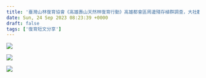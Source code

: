 ```yaml
---
title: '臺灣山林復育協會《高雄壽山天然林復育行動》高雄都會區周邊殘存植群調查，大社觀音山。2023/9/24'
date: Sun, 24 Sep 2023 08:23:39 +0000
draft: false
tags: ['復育短文分享']
---
```


![](https://www.reforestation.tw/wp-content/uploads/2024/01/380772236_7059182650767981_832179867212372441_n-768x1024.jpg)

![](https://www.reforestation.tw/wp-content/uploads/2024/01/380825277_7059182320768014_342407350252562045_n-768x1024.jpg)

![](https://www.reforestation.tw/wp-content/uploads/2024/01/382239203_7059182154101364_7856087365058122438_n-1024x768.jpg)